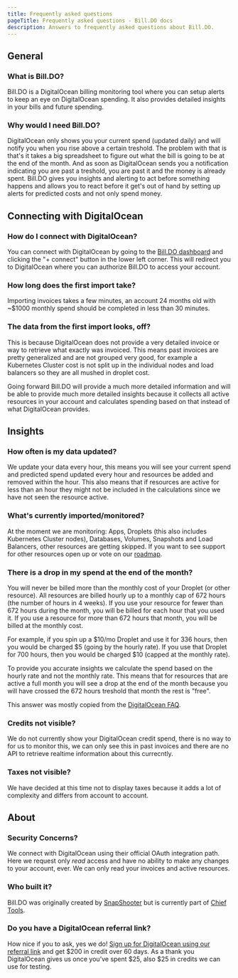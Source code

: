 ```yaml
---
title: Frequently asked questions
pageTitle: Frequently asked questions - Bill.DO docs
description: Answers to frequently asked questions about Bill.DO.
---
```


## General

### What is Bill.DO?

Bill.DO is a DigitalOcean billing monitoring tool where you can setup alerts to keep an eye on DigitalOcean spending. It also provides detailed insights in your bills and future spending.

### Why would I need Bill.DO?

DigitalOcean only shows you your current spend (updated daily) and will notify you when you rise above a certain treshold. The problem with that is that's it takes a big spreadsheet to figure out what the bill is going to be at the end of the month. And as soon as DigitalOcean sends you a notification indicating you are past a treshold, you are past it and the money is already spent. Bill.DO gives you insights and alerting to act before something happens and allows you to react before it get's out of hand by setting up alerts for predicted costs and not only spend money.

## Connecting with DigitalOcean

### How do I connect with DigitalOcean?

You can connect with DigitalOcean by going to the [Bill.DO dashboard](https://bill.do/dashboard?rel=chiefdocs) and clicking the "+ connect" button in the lower left corner. This will redirect you to DigitalOcean where you can authorize Bill.DO to access your account.

### How long does the first import take?

Importing invoices takes a few minutes, an account 24 months old with ~$1000 monthly spend should be completed in less than 30 minutes.

### The data from the first import looks, off?

This is because DigitalOcean does not provide a very detailed invoice or way to retrieve what exactly was invoiced. This means past invoices are pretty generalized and are not grouped very good, for example a Kubernetes Cluster cost is not split up in the individual nodes and load balancers so they are all mushed in droplet cost.

Going forward Bill.DO will provide a much more detailed information and will be able to provide much more detailed insights because it collects all active resources in your account and calculates spending based on that instead of what DigitalOcean provides.

## Insights

### How often is my data updated?

We update your data every hour, this means you will see your current spend and predicted spend updated every hour and resources be added and removed within the hour. This also means that if resources are active for less than an hour they might not be included in the calculations since we have not seen the resource active.

### What's currently imported/monitored?

At the moment we are monitoring: Apps, Droplets (this also includes Kubernetes Cluster nodes), Databases, Volumes, Snapshots and Load Balancers, other resources are getting skipped. If you want to see support for other resources open up or vote on our [roadmap](https://roadmap.chief.tools/projects/billdo?ref=chiefdocs).

### There is a drop in my spend at the end of the month?

You will never be billed more than the monthly cost of your Droplet (or other resource). All resources are billed hourly up to a monthly cap of 672 hours (the number of hours in 4 weeks). 
If you use your resource for fewer than 672 hours during the month, you will be billed for each hour that you used it. If you use a resource for more than 672 hours that month, you will be billed at the monthly cost. 

For example, if you spin up a $10/mo Droplet and use it for 336 hours, then you would be charged $5 (going by the hourly rate). If you use that Droplet for 700 hours, then you would be charged $10 (capped at the monthly rate).

To provide you accurate insights we calculate the spend based on the hourly rate and not the monthly rate. This means that for resources that are active a full month you will see a drop at the end of the month because you will have crossed the 672 hours treshold that month the rest is "free".

This answer was mostly copied from the [DigitalOcean FAQ](https://www.digitalocean.com/pricing?ref=chieftools).

### Credits not visible?

We do not currently show your DigitalOcean credit spend, there is no way to for us to monitor this, we can only see this in past invoices and there are no API to retrieve realtime information about this currecntly.

### Taxes not visible?

We have decided at this time not to display taxes because it adds a lot of complexity and differs from account to account.

## About

### Security Concerns?

We connect with DigitalOcean using their official OAuth integration path. Here we request only *read* access and have no ability to make any changes to your account, ever. We can only read your invoices and active resources.

### Who built it?

Bill.DO was originally created by [SnapShooter](https://snapshooter.com?ref=chieftools) but is currently part of [Chief Tools](https://chief.app).

### Do you have a DigitalOcean referral link?

How nice if you to ask, yes we do! [Sign up for DigitalOcean using our referral link](https://m.do.co/c/d8be96706375) and get $200 in credit over 60 days. As a thank you DigitalOcean gives us once you’ve spent $25, also $25 in credits we can use for testing.
